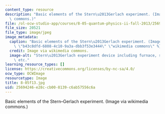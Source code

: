 ```yaml
---
content_type: resource
description: "Basic elements of the Stern\u2013Gerlach experiment. (Image via wikimedia\
  \ commons.)"
file: /ol-ocw-studio-app/courses/8-05-quantum-physics-ii-fall-2013/25694246e28ccb008139c6ab57556c6a_8-05f13.jpg
file_size: 20521
file_type: image/jpeg
image_metadata:
  caption: "Basic elements of the Stern\u2013Gerlach experiment. (Image via {{% resource_link\
    \ \"b43c8dfd-6808-4c10-9a3a-dbb3f53e3444\" \"wikimedia commons\" %}}.)"
  credit: Image via wikimedia commons.
  image-alt: "Stern\u2013Gerlach experiment device including furnace, silver atoms,\
    \ etc."
learning_resource_types: []
license: https://creativecommons.org/licenses/by-nc-sa/4.0/
ocw_type: OCWImage
resourcetype: Image
title: 8-05f13.jpg
uid: 25694246-e28c-cb00-8139-c6ab57556c6a
---
```

Basic elements of the Stern–Gerlach experiment. (Image via wikimedia commons.)